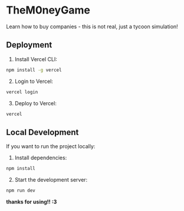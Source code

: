 # TheM0neyGame
Learn how to buy companies - this is not real, just a tycoon simulation!

## Deployment
1. Install Vercel CLI:
```bash
npm install -g vercel
```

2. Login to Vercel:
```bash
vercel login
```

3. Deploy to Vercel:
```bash
vercel
```

## Local Development
If you want to run the project locally:

1. Install dependencies:
```bash
npm install
```

2. Start the development server:
```bash
npm run dev
```
**thanks for using!! :3**
